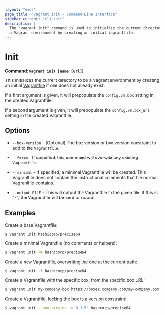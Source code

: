 ```yaml
---
layout: "docs"
page_title: "vagrant init - Command-Line Interface"
sidebar_current: "cli-init"
description: |-
  The "vagrant init" command is used to initialize the current directory to be
  a Vagrant environment by creating an initial Vagrantfile.
---
```


# Init

**Command: `vagrant init [name [url]]`**

This initializes the current directory to be a Vagrant environment
by creating an initial [Vagrantfile](/docs/vagrantfile/) if
one does not already exist.

If a first argument is given, it will prepopulate the `config.vm.box`
setting in the created Vagrantfile.

If a second argument is given, it will prepopulate the `config.vm.box_url`
setting in the created Vagrantfile.

## Options

* `--box-version` - (Optional) The box version or box version constraint to add
  to the `Vagrantfile`.

* `--force` - If specified, this command will overwite any existing
  `Vagrantfile`.

* `--minimal` - If specified, a minimal Vagrantfile will be created. This
  Vagrantfile does not contain the instructional comments that the normal
  Vagrantfile contains.

* `--output FILE` - This will output the Vagrantfile to the given file.
  If this is "-", the Vagrantfile will be sent to stdout.

## Examples

Create a base Vagrantfile:

```sh
$ vagrant init hashicorp/precise64
```

Create a minimal Vagrantfile (no comments or helpers):

```sh
$ vagrant init -m hashicorp/precise64
```

Create a new Vagrantfile, overwriting the one at the current path:

```sh
$ vagrant init -f hashicorp/precise64
```

Create a Vagrantfile with the specific box, from the specific box URL:

```sh
$ vagrant init my-company-box https://boxes.company.com/my-company.box
```

Create a Vagrantfile, locking the box to a version constraint:

```sh
$ vagrant init --box-version '> 0.1.5' hashcorp/precise64
```
